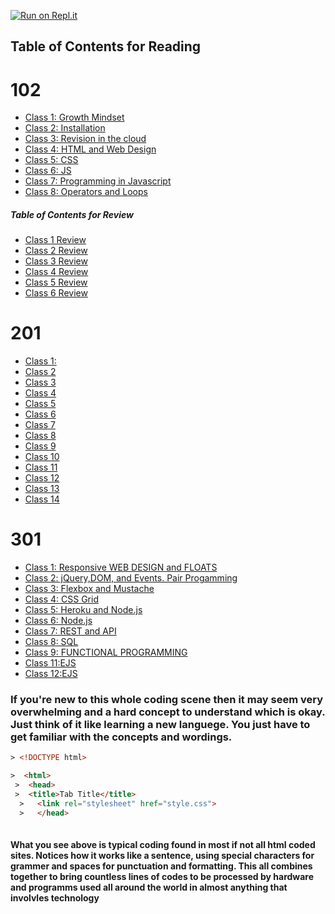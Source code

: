 [![Run on Repl.it](https://repl.it/badge/github/PotatoGod123/reading-notes)](https://repl.it/github/PotatoGod123/reading-notes)

## Table of Contents for Reading


# 102  

- [Class 1: Growth Mindset](./102/growthmindset.md)
- [Class 2: Installation](./102/InstallingStuff.md)
- [Class 3: Revision in the cloud](./102/Revisions.md)
- [Class 4: HTML and Web Design](./102/html.md)
- [Class 5: CSS](./102/css.md)
- [Class 6: JS](./102/js.md)
- [Class 7: Programming in Javascript](./102/programmingwithjave.md)
- [Class 8: Operators and Loops](./102/Operatorsandloops.md)

##### Table of Contents for Review

- [Class 1 Review](./102/class1_review.md)
- [Class 2 Review](./102/class2review.md)
- [Class 3 Review](./102/class3_review.md)
- [Class 4 Review](./102/class4review.md)
- [Class 5 Review](./102/class5review.md)
- [Class 6 Review](./102/class6review.md)


# 201  

- [Class 1:](./201/class1-01.md)  
- [Class 2](./201/class1-02.md)
- [Class 3](./201/class1-03.md)
- [Class 4](./201/class1-04.md)
- [Class 5](./201/class1-05.md)
- [Class 6](./201/class2-01.md)
- [Class 7](./201/class2-02.md)
- [Class 8](./201/class2-03.md)
- [Class 9](./201/class2-04.md)
- [Class 10](./201/class2-05.md)
- [Class 11](./201/class3-01.md)
- [Class 12](./201/class3-02.md)
- [Class 13](./201/class3-03.md)
- [Class 14](./201/class3-04.md)  

# 301

- [Class 1: Responsive WEB DESIGN and FLOATS](./301/class1.md)  
- [Class 2: jQuery,DOM, and Events. Pair Progamming](./301/class2.md)  
- [Class 3: Flexbox and Mustache](./301/class3.md)  
- [Class 4: CSS Grid](./301/class4.md)  
- [Class 5: Heroku and Node.js](./301/class5.md)
- [Class 6: Node.js](./301/class6.md)  
- [Class 7: REST and API](./301/class7.md)
- [Class 8: SQL](./301/class8.md)
- [Class 9: FUNCTIONAL PROGRAMMING](./301/class9.md)
- [Class 11:EJS](./301/class11.md)  
- [Class 12:EJS](./301/class12.md)

### If you're new to this whole coding scene then it may seem very overwhelming and a hard concept to understand which is okay. Just think of it like learning a new languege. You just have to get familiar with the concepts and wordings.  


```HTML
> <!DOCTYPE html>

>  <html>  
 >  <head>  
 >  <title>Tab Title</title>
  >   <link rel="stylesheet" href="style.css">
  >   </head>  
  
```

#### What you see above is typical coding found in most if not all html coded sites. Notices how it works like a sentence, using special characters for grammer and spaces for punctuation and formatting. This all combines together to bring countless lines of codes to be processed by hardware and programms used all around the world in almost anything that involvles technology  
